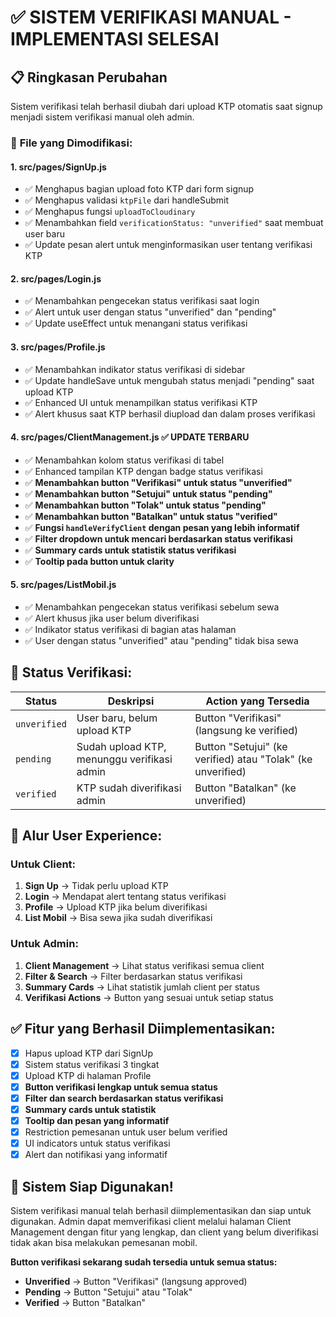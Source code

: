 # ✅ SISTEM VERIFIKASI MANUAL - IMPLEMENTASI SELESAI

## 📋 **Ringkasan Perubahan**

Sistem verifikasi telah berhasil diubah dari upload KTP otomatis saat signup menjadi sistem verifikasi manual oleh admin.

### 🔧 **File yang Dimodifikasi:**

#### 1. **src/pages/SignUp.js**
- ✅ Menghapus bagian upload foto KTP dari form signup
- ✅ Menghapus validasi `ktpFile` dari handleSubmit
- ✅ Menghapus fungsi `uploadToCloudinary`
- ✅ Menambahkan field `verificationStatus: "unverified"` saat membuat user baru
- ✅ Update pesan alert untuk menginformasikan user tentang verifikasi KTP

#### 2. **src/pages/Login.js**
- ✅ Menambahkan pengecekan status verifikasi saat login
- ✅ Alert untuk user dengan status "unverified" dan "pending"
- ✅ Update useEffect untuk menangani status verifikasi

#### 3. **src/pages/Profile.js**
- ✅ Menambahkan indikator status verifikasi di sidebar
- ✅ Update handleSave untuk mengubah status menjadi "pending" saat upload KTP
- ✅ Enhanced UI untuk menampilkan status verifikasi KTP
- ✅ Alert khusus saat KTP berhasil diupload dan dalam proses verifikasi

#### 4. **src/pages/ClientManagement.js** ✅ **UPDATE TERBARU**
- ✅ Menambahkan kolom status verifikasi di tabel
- ✅ Enhanced tampilan KTP dengan badge status verifikasi
- ✅ **Menambahkan button "Verifikasi" untuk status "unverified"**
- ✅ **Menambahkan button "Setujui" untuk status "pending"**
- ✅ **Menambahkan button "Tolak" untuk status "pending"**
- ✅ **Menambahkan button "Batalkan" untuk status "verified"**
- ✅ **Fungsi `handleVerifyClient` dengan pesan yang lebih informatif**
- ✅ **Filter dropdown untuk mencari berdasarkan status verifikasi**
- ✅ **Summary cards untuk statistik status verifikasi**
- ✅ **Tooltip pada button untuk clarity**

#### 5. **src/pages/ListMobil.js**
- ✅ Menambahkan pengecekan status verifikasi sebelum sewa
- ✅ Alert khusus jika user belum diverifikasi
- ✅ Indikator status verifikasi di bagian atas halaman
- ✅ User dengan status "unverified" atau "pending" tidak bisa sewa

## 🎯 **Status Verifikasi:**

| Status | Deskripsi | Action yang Tersedia |
|--------|-----------|---------------------|
| `unverified` | User baru, belum upload KTP | Button "Verifikasi" (langsung ke verified) |
| `pending` | Sudah upload KTP, menunggu verifikasi admin | Button "Setujui" (ke verified) atau "Tolak" (ke unverified) |
| `verified` | KTP sudah diverifikasi admin | Button "Batalkan" (ke unverified) |

## 🔄 **Alur User Experience:**

### **Untuk Client:**
1. **Sign Up** → Tidak perlu upload KTP
2. **Login** → Mendapat alert tentang status verifikasi
3. **Profile** → Upload KTP jika belum diverifikasi
4. **List Mobil** → Bisa sewa jika sudah diverifikasi

### **Untuk Admin:**
1. **Client Management** → Lihat status verifikasi semua client
2. **Filter & Search** → Filter berdasarkan status verifikasi
3. **Summary Cards** → Lihat statistik jumlah client per status
4. **Verifikasi Actions** → Button yang sesuai untuk setiap status

## ✅ **Fitur yang Berhasil Diimplementasikan:**

- [x] Hapus upload KTP dari SignUp
- [x] Sistem status verifikasi 3 tingkat
- [x] Upload KTP di halaman Profile
- [x] **Button verifikasi lengkap untuk semua status**
- [x] **Filter dan search berdasarkan status verifikasi**
- [x] **Summary cards untuk statistik**
- [x] **Tooltip dan pesan yang informatif**
- [x] Restriction pemesanan untuk user belum verified
- [x] UI indicators untuk status verifikasi
- [x] Alert dan notifikasi yang informatif

## 🚀 **Sistem Siap Digunakan!**

Sistem verifikasi manual telah berhasil diimplementasikan dan siap untuk digunakan. Admin dapat memverifikasi client melalui halaman Client Management dengan fitur yang lengkap, dan client yang belum diverifikasi tidak akan bisa melakukan pemesanan mobil.

**Button verifikasi sekarang sudah tersedia untuk semua status:**
- **Unverified** → Button "Verifikasi" (langsung approved)
- **Pending** → Button "Setujui" atau "Tolak"
- **Verified** → Button "Batalkan"
